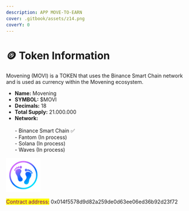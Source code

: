 ```yaml
---
description: APP MOVE-TO-EARN
cover: .gitbook/assets/z14.png
coverY: 0
---
```


# 🪙 Token Information



Movening (MOVI) is a TOKEN that uses the Binance Smart Chain network and is used as currency within the Movening ecosystem.

* **Name:** Movening&#x20;
* **SYMBOL:** $MOVI
* **Decimals:** 18
* **Total Supply:** 21.000.000
* **Network:** \
  \
  \- Binance Smart Chain ✅\
  \- Fantom (In process)\
  \- Solana (In process)\
  \- Waves (In process)&#x20;

![](.gitbook/assets/as.png)

<mark style="color:purple;">Contract address:</mark> 0x014f5578d9d82a259de0d63ee06ed36b92d23f72
